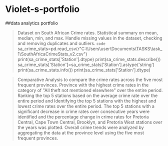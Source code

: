 # Violet-s-portfolio
##data analytics portfolio
> Dataset on South African Crime rates. Statistical summary on mean, median, min, and max. Handle missing values in the dataset, checking and removing duplicates and outliers.
`code`
> sa_crime_stats=pd.read_csv(r"C:\Users\user\Documents\TASKS\task_1\SouthAfricaCrimeStats_v2.csv")
print(sa_crime_stats['Station'].dtype)
print(sa_crime_stats.describe())
sa_crime_stats['Station']=sa_crime_stats['Station'].astype('string')
print(sa_crime_stats.info())
print(sa_crime_stats['Station'].dtype)

> Comparative Analysis to compare the crime rates across the five most frequent provinces. Province with the highest crime rates in the category of "All theft not mentioned elsewhere" over the entire period.
> Ranking the top 5 stations based on the average crime rate over the entire period and Identifying the top 5 stations with the highest and lowest crime rates over the entire period.
> The top 5 stations with a significant decrease in crime rates over consecutive years were identified and the percentage change in crime rates for Pretoria Central, Cape Town Central, Brooklyn, and Pretoria West stations over the years was plotted.
> Overall crime trends were analyzed by aggregating the data at the province level using the five most frequent provinces.
